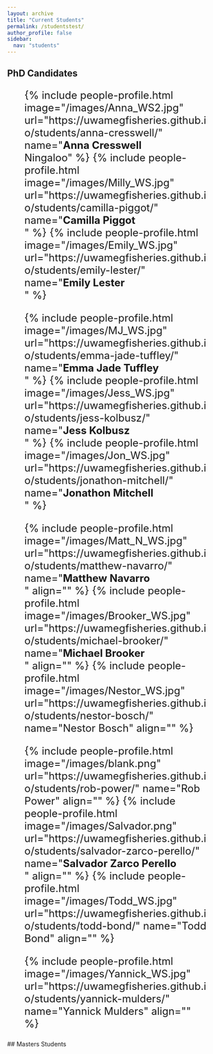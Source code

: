 ```yaml
---
layout: archive
title: "Current Students"
permalink: /studentstest/
author_profile: false
sidebar:
  nav: "students"
---
```

## PhD Candidates
<font size="5">
<figure class="third">
	{% include people-profile.html image="/images/Anna_WS2.jpg" url="https://uwamegfisheries.github.io/students/anna-cresswell/" name="<b>Anna Cresswell</b><br />Ningaloo" %}
	{% include people-profile.html image="/images/Milly_WS.jpg" url="https://uwamegfisheries.github.io/students/camilla-piggot/" name="<b>Camilla Piggot</b><br />" %}
	{% include people-profile.html image="/images/Emily_WS.jpg" url="https://uwamegfisheries.github.io/students/emily-lester/" name="<b>Emily Lester</b><br />" %}
</figure>
<figure class="third">
	{% include people-profile.html image="/images/MJ_WS.jpg" url="https://uwamegfisheries.github.io/students/emma-jade-tuffley/" name="<b>Emma Jade Tuffley</b><br />" %}
	{% include people-profile.html image="/images/Jess_WS.jpg" url="https://uwamegfisheries.github.io/students/jess-kolbusz/" name="<b>Jess Kolbusz</b><br />" %}
	{% include people-profile.html image="/images/Jon_WS.jpg" url="https://uwamegfisheries.github.io/students/jonathon-mitchell/" name="<b>Jonathon Mitchell</b><br />" %}
</figure>
<figure class="third">
	{% include people-profile.html image="/images/Matt_N_WS.jpg" url="https://uwamegfisheries.github.io/students/matthew-navarro/" name="<b>Matthew Navarro</b><br />" align="" %}
	{% include people-profile.html image="/images/Brooker_WS.jpg" url="https://uwamegfisheries.github.io/students/michael-brooker/" name="<b>Michael Brooker</b><br />" align="" %}
	{% include people-profile.html image="/images/Nestor_WS.jpg" url="https://uwamegfisheries.github.io/students/nestor-bosch/" name="Nestor Bosch" align="" %}
</figure>
<figure class="third">
	{% include people-profile.html image="/images/blank.png" url="https://uwamegfisheries.github.io/students/rob-power/" name="Rob Power" align="" %}
	{% include people-profile.html image="/images/Salvador.png" url="https://uwamegfisheries.github.io/students/salvador-zarco-perello/" name="<b>Salvador Zarco Perello</b><br />" align="" %}
	{% include people-profile.html image="/images/Todd_WS.jpg" url="https://uwamegfisheries.github.io/students/todd-bond/" name="Todd Bond" align="" %}
</figure>
<figure class="third">
	{% include people-profile.html image="/images/Yannick_WS.jpg" url="https://uwamegfisheries.github.io/students/yannick-mulders/" name="Yannick Mulders" align="" %}
</figure>
</font>
## Masters Students

